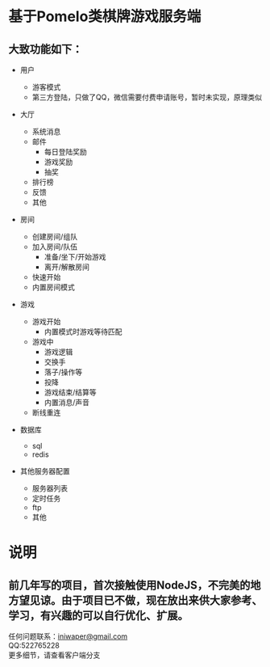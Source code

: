 # 基于Pomelo类棋牌游戏服务端

大致功能如下：
----
* 用户
  * 游客模式
  * 第三方登陆，只做了QQ，微信需要付费申请账号，暂时未实现，原理类似

* 大厅
  * 系统消息
  * 邮件
    * 每日登陆奖励
    * 游戏奖励
    * 抽奖
  * 排行榜
  * 反馈
  * 其他
* 房间
  * 创建房间/组队
  * 加入房间/队伍
    * 准备/坐下/开始游戏
    * 离开/解散房间
  * 快速开始
  * 内置房间模式
* 游戏
  * 游戏开始
    * 内置模式时游戏等待匹配
  * 游戏中
    * 游戏逻辑
    * 交换手
    * 落子/操作等
    * 投降
    * 游戏结束/结算等
    * 内置消息/声音
   * 断线重连
  
* 数据库
  * sql
  * redis
  
* 其他服务器配置
  * 服务器列表
  * 定时任务
  * ftp
  * 其他

说明
====
前几年写的项目，首次接触使用NodeJS，不完美的地方望见谅。由于项目已不做，现在放出来供大家参考、学习，有兴趣的可以自行优化、扩展。
----
任何问题联系：iniwaper@gmail.com   
QQ:522765228   
更多细节，请查看客户端分支
